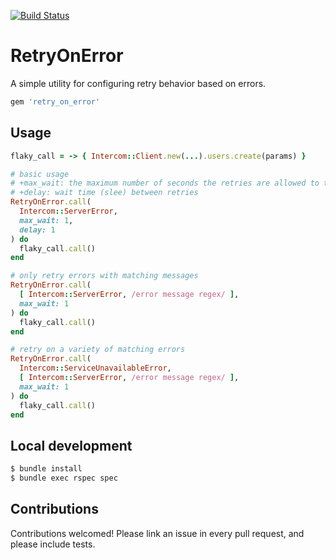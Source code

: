 [![Build Status](https://travis-ci.com/truecoach/retry_on_error.svg?branch=main)](https://travis-ci.com/truecoach/retry_on_error)

# RetryOnError

A simple utility for configuring retry behavior based on errors.

```ruby
gem 'retry_on_error'
```

## Usage

```ruby
flaky_call = -> { Intercom::Client.new(...).users.create(params) }

# basic usage
# +max_wait: the maximum number of seconds the retries are allowed to take
# +delay: wait time (slee) between retries
RetryOnError.call(
  Intercom::ServerError,
  max_wait: 1,
  delay: 1
) do
  flaky_call.call()
end

# only retry errors with matching messages
RetryOnError.call(
  [ Intercom::ServerError, /error message regex/ ],
  max_wait: 1
) do
  flaky_call.call()
end

# retry on a variety of matching errors
RetryOnError.call(
  Intercom::ServiceUnavailableError,
  [ Intercom::ServerError, /error message regex/ ],
  max_wait: 1
) do
  flaky_call.call()
end
```

## Local development

```bash
$ bundle install
$ bundle exec rspec spec
```

## Contributions

Contributions welcomed! Please link an issue in every pull request, and please include tests.
